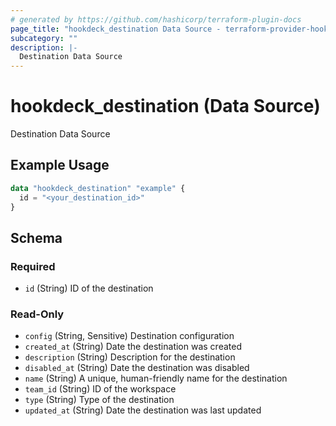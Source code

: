 ```yaml
---
# generated by https://github.com/hashicorp/terraform-plugin-docs
page_title: "hookdeck_destination Data Source - terraform-provider-hookdeck"
subcategory: ""
description: |-
  Destination Data Source
---
```


# hookdeck_destination (Data Source)

Destination Data Source

## Example Usage

```terraform
data "hookdeck_destination" "example" {
  id = "<your_destination_id>"
}
```

<!-- schema generated by tfplugindocs -->
## Schema

### Required

- `id` (String) ID of the destination

### Read-Only

- `config` (String, Sensitive) Destination configuration
- `created_at` (String) Date the destination was created
- `description` (String) Description for the destination
- `disabled_at` (String) Date the destination was disabled
- `name` (String) A unique, human-friendly name for the destination
- `team_id` (String) ID of the workspace
- `type` (String) Type of the destination
- `updated_at` (String) Date the destination was last updated
